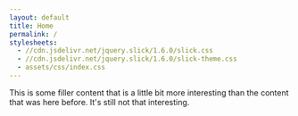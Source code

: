 ```yaml
---
layout: default
title: Home
permalink: /
stylesheets:
  - //cdn.jsdelivr.net/jquery.slick/1.6.0/slick.css
  - //cdn.jsdelivr.net/jquery.slick/1.6.0/slick-theme.css
  - assets/css/index.css
---
```


<div class="content-block">
  This is some filler content that is a little bit more interesting than the content that was here before.
  It's still not that interesting.
</div>
